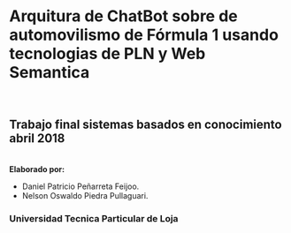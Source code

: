 <h1>Arquitura de ChatBot sobre de automovilismo de Fórmula 1 usando tecnologias de PLN y Web Semantica</h1></br>
<h2>Trabajo final sistemas basados en conocimiento abril 2018</h2>
</br>
<b>Elaborado por:</b> </br>
<ul>
	<li>Daniel Patricio Peñarreta Feijoo.</li>
	<li>Nelson Oswaldo Piedra Pullaguari.</li>
</ul>
<h3><b>Universidad Tecnica Particular de Loja</b></h3>